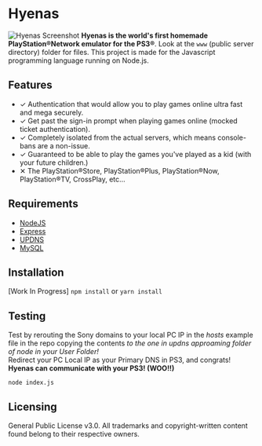 # Hyenas

![Hyenas Screenshot](Screenshot.png?raw=true)
**Hyenas is the world's first homemade PlayStation®Network emulator for the PS3®**. Look at the `www` (public server directory) folder for files. This project is made for the Javascript programming language running on Node.js.

## Features

- ✓ Authentication that would allow you to play games online ultra fast and mega securely.
- ✓ Get past the sign-in prompt when playing games online (mocked ticket authentication).
- ✓ Completely isolated from the actual servers, which means console-bans are a non-issue.
- ✓ Guaranteed to be able to play the games you've played as a kid (with your future children.)
- ✕ The PlayStation®Store, PlayStation®Plus, PlayStation®Now, PlayStation®TV, CrossPlay, etc…

## Requirements
* [NodeJS](https://nodejs.org)
* [Express](https://www.npmjs.com/package/express)
* [UPDNS](https://www.npmjs.com/package/updns)
* [MySQL](https://www.mysql.com/downloads/)

## Installation
[Work In Progress]
`npm install` or `yarn install`

## Testing

Test by rerouting the Sony domains to your local PC IP in the *hosts* example file in the repo copying the contents *to the one in updns approaming folder of node in your User Folder!*  
Redirect your PC Local IP as your Primary DNS in PS3, and congrats! **Hyenas can communicate with your PS3! (WOO!!)**

`node index.js`

## Licensing

General Public License v3.0. All trademarks and copyright-written content found belong to their respective owners.
